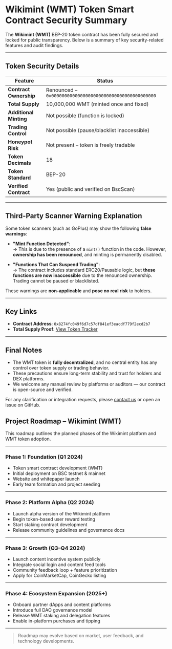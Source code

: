 # Wikimint (WMT) Token Smart Contract Security Summary

The **Wikimint (WMT)** BEP-20 token contract has been fully secured and locked for public transparency. Below is a summary of key security-related features and audit findings.

---

## Token Security Details

| Feature                     | Status                                     |
|----------------------------|--------------------------------------------|
| **Contract Ownership**     | Renounced – `0x0000000000000000000000000000000000000000` |
| **Total Supply**           | 10,000,000 WMT (minted once and fixed)  |
| **Additional Minting**     | Not possible (function is locked)       |
| **Trading Control**        | Not possible (pause/blacklist inaccessible) |
| **Honeypot Risk**          | Not present – token is freely tradable   |
| **Token Decimals**         | 18                                         |
| **Token Standard**         | BEP-20                                     |
| **Verified Contract**      | Yes (public and verified on BscScan)     |

---

## Third-Party Scanner Warning Explanation

Some token scanners (such as GoPlus) may show the following **false warnings**:

- **"Mint Function Detected"**:  
  → This is due to the presence of a `mint()` function in the code. However, **ownership has been renounced**, and minting is permanently disabled.

- **"Functions That Can Suspend Trading"**:  
  → The contract includes standard ERC20/Pausable logic, but **these functions are now inaccessible** due to the renounced ownership. Trading cannot be paused or blacklisted.

These warnings are **non-applicable** and **pose no real risk** to holders.

---

## Key Links

- **Contract Address**: `0x8274fc049f6d7c57df841ef3eacdf779f2ecd2b7` <!-- Replace with actual contract address -->
- **Total Supply Proof**: [View Token Tracker](https://bscscan.com/token/0x8274fc049f6d7c57df841ef3eacdf779f2ecd2b7) <!-- Replace with token page link -->

---

## Final Notes

- The WMT token is **fully decentralized**, and no central entity has any control over token supply or trading behavior.
- These precautions ensure long-term stability and trust for holders and DEX platforms.
- We welcome any manual review by platforms or auditors — our contract is open-source and verified.

For any clarification or integration requests, please [contact us](mailto:support@wikimint.com) or open an issue on GitHub.



## Project Roadmap – Wikimint (WMT)

This roadmap outlines the planned phases of the Wikimint platform and WMT token adoption.

---

### Phase 1: Foundation (Q1 2024)

- Token smart contract development (WMT)
- Initial deployment on BSC testnet & mainnet
- Website and whitepaper launch
- Early team formation and project seeding

---

### Phase 2: Platform Alpha (Q2 2024)

- Launch alpha version of the Wikimint platform
- Begin token-based user reward testing
- Start staking contract development
- Release community guidelines and governance docs

---

### Phase 3: Growth (Q3–Q4 2024)

- Launch content incentive system publicly
- Integrate social login and content feed tools
- Community feedback loop + feature prioritization
- Apply for CoinMarketCap, CoinGecko listing

---

### Phase 4: Ecosystem Expansion (2025+)

- Onboard partner dApps and content platforms
- Introduce full DAO governance model
- Release WMT staking and delegation features
- Enable in-platform purchases and tipping

---

> Roadmap may evolve based on market, user feedback, and technology developments.
